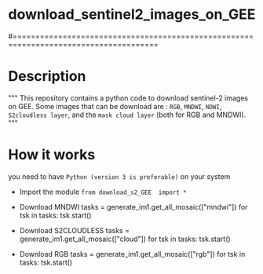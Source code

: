 # download_sentinel2_images_on_GEE
#======================================================================================

# Description
"""
This repository contains a python code to download sentinel-2 images on GEE. Some images that can be download are :
 `RGB`, `MNDWI`, `NDWI`, `S2cloudless layer`, and the `mask cloud layer` (both for RGB and MNDWI).
"""

# How it works
you need to have `Python (version 3 is preferable)` on your system
- Import the module
`from download_s2_GEE  import *`

-  Download MNDWI
tasks = generate_im1.get_all_mosaic(["mndwi"])
for tsk in tasks:
    tsk.start()


- Download S2CLOUDLESS
tasks = generate_im1.get_all_mosaic(["cloud"])
for tsk in tasks:
    tsk.start()

- Download RGB
tasks = generate_im1.get_all_mosaic(["rgb"])
for tsk in tasks:
    tsk.start()
